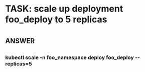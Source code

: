

# 
# TASK: scale up deployment foo_deploy to 5 replicas
#


##
## ANSWER
##



### 
###  kubectl  scale -n foo_namespace deploy foo_deploy --replicas=5
###

